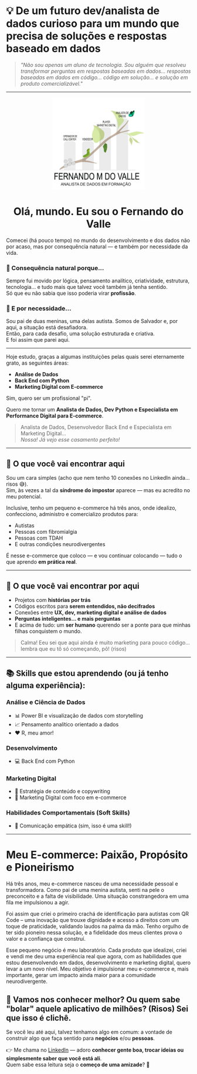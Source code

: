 # 💡 De um futuro dev/analista de dados curioso para um mundo que precisa de soluções e respostas baseado em dados

> *"Não sou apenas um aluno de tecnologia. Sou alguém que resolveu transformar perguntas em respostas baseadas em dados... respostas baseadas em dados em código... código em solução... e solução em produto comercializável."*
---
<p align="center"> <img src="https://raw.githubusercontent.com/DaDosValle/Imagens/refs/heads/main/minha%20logomarca%20analista%20e%20devs.jpg" alt="Minha imagem" style="max-width:50%; height:auto;" /> </p>


 <h1 align="center">Olá, mundo. Eu sou o Fernando do Valle</h1>

Comecei (há pouco tempo) no mundo do desenvolvimento e dos dados não por acaso, mas por consequência natural — e também por necessidade da vida.

### 🌱 Consequência natural porque...

Sempre fui movido por lógica, pensamento analítico, criatividade, estrutura, tecnologia... e tudo mais que talvez você também já tenha sentido.  
Só que eu não sabia que isso poderia virar **profissão**.

### 💪 E por necessidade...

Sou pai de duas meninas, uma delas autista. Somos de Salvador e, por aqui, a situação está desafiadora.  
Então, para cada desafio, uma solução estruturada e criativa.  
E foi assim que parei aqui.

---

Hoje estudo, graças a algumas instituições pelas quais serei eternamente grato, as seguintes áreas:

- **Análise de Dados**
- **Back End com Python**
- **Marketing Digital com E-commerce**

Sim, quero ser um profissional "pi".

Quero me tornar um **Analista de Dados, Dev Python e Especialista em Performance Digital para E-commerce**.

> Analista de Dados, Desenvolvedor Back End e Especialista em Marketing Digital...  
> _Nossa! Já vejo esse casamento perfeito!_
---

## 📍 O que você vai encontrar aqui

Sou um cara simples (acho que nem tenho 10 conexões no LinkedIn ainda... risos 😅).  
Sim, às vezes a tal da **síndrome do impostor** aparece — mas eu acredito no meu potencial.

Inclusive, tenho um pequeno e-commerce há três anos, onde idealizo, confecciono, administro e comercializo produtos para:

- Autistas
- Pessoas com fibromialgia
- Pessoas com TDAH
- E outras condições neurodivergentes

É nesse e-commerce que coloco — e vou continuar colocando — tudo o que aprendo **em prática real**.

---

## 🚀 O que você vai encontrar por aqui

- Projetos com **histórias por trás**
- Códigos escritos para **serem entendidos, não decifrados**
- Conexões entre **UX, dev, marketing digital e análise de dados**
- **Perguntas inteligentes... e mais perguntas**
- E acima de tudo: um **ser humano** querendo ser a ponte para que minhas filhas conquistem o mundo.

> Calma! Eeu sei que aqui ainda é muito marketing para pouco código... lembra que eu tô só começando, pô! (risos)
---

## 📚 Skills que estou aprendendo (ou já tenho alguma experiência):

### Análise e Ciência de Dados
- 📊 Power BI e visualização de dados com storytelling
- 📈 Pensamento analítico orientado a dados
- ❤️ R, meu amor!

### Desenvolvimento
- 💻 Back End com Python

### Marketing Digital
- 🧠 Estratégia de conteúdo e copywriting
- 🛒 Marketing Digital com foco em e-commerce

### Habilidades Comportamentais (Soft Skills)
- 🤝 Comunicação empática (sim, isso é uma skill!)

---
# Meu E-commerce: Paixão, Propósito e Pioneirismo

Há três anos, meu e-commerce nasceu de uma necessidade pessoal e transformadora. Como pai de uma menina autista, senti na pele o preconceito e a falta de visibilidade. Uma situação constrangedora em uma fila me impulsionou a agir.

Foi assim que criei o primeiro crachá de identificação para autistas com QR Code – uma inovação que trouxe dignidade e acesso a direitos com um toque de praticidade, validando laudos na palma da mão. Tenho orgulho de ter sido pioneiro nessa solução, e a fidelidade dos meus clientes prova o valor e a confiança que construí.

Esse pequeno negócio é meu laboratório. Cada produto que idealizei, criei e vendi me deu uma experiência real que agora, com as habilidades que estou desenvolvendo em dados, desenvolvimento e marketing digital, quero levar a um novo nível. Meu objetivo é impulsionar meu e-commerce e, mais importante, gerar um impacto ainda maior para a comunidade neurodivergente.




## 🤝 Vamos nos conhecer melhor? Ou quem sabe "bolar" aquele aplicativo de milhões? (Risos) Sei que isso é clichê.

Se você leu até aqui, talvez tenhamos algo em comum: a vontade de construir algo que faça sentido para **negócios** e/ou **pessoas**.

👉 Me chama no [LinkedIn](https://www.linkedin.com/in/fernando-m-do-valle-b653a7349/) — adoro **conhecer gente boa, trocar ideias ou simplesmente saber que você está ali**.  
Quem sabe essa leitura seja o **começo de uma amizade**? 💙
